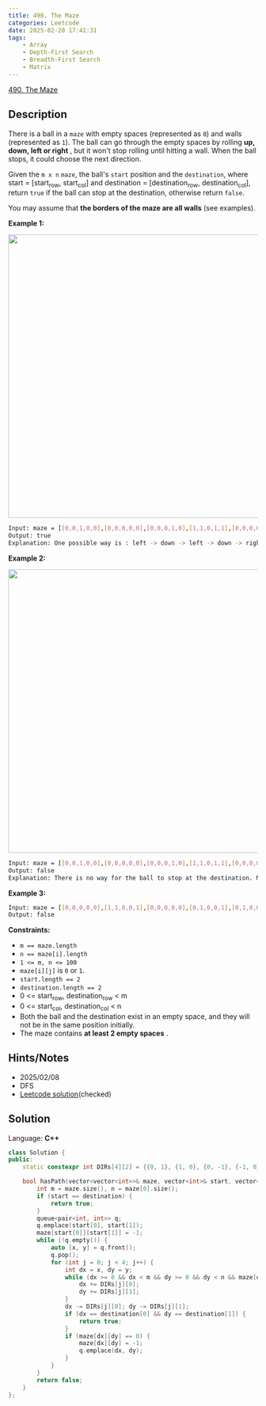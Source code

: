 ```yaml
---
title: 490. The Maze
categories: Leetcode
date: 2025-02-20 17:41:31
tags:
    - Array
    - Depth-First Search
    - Breadth-First Search
    - Matrix
---
```


[490. The Maze](https://leetcode.com/problems/the-maze/description/?envType=company&envId=facebook&favoriteSlug=facebook-three-months)

## Description

There is a ball in a `maze` with empty spaces (represented as `0`) and walls (represented as `1`). The ball can go through the empty spaces by rolling **up, down, left or right** , but it won't stop rolling until hitting a wall. When the ball stops, it could choose the next direction.

Given the `m x n` `maze`, the ball's `start` position and the `destination`, where start = [start<sub>row</sub>, start<sub>col</sub>] and destination = [destination<sub>row</sub>, destination<sub>col</sub>], return `true` if the ball can stop at the destination, otherwise return `false`.

You may assume that **the borders of the maze are all walls**  (see examples).

**Example 1:**

<img alt="" src="https://assets.leetcode.com/uploads/2021/03/31/maze1-1-grid.jpg" style="width: 573px; height: 573px;">

```bash
Input: maze = [[0,0,1,0,0],[0,0,0,0,0],[0,0,0,1,0],[1,1,0,1,1],[0,0,0,0,0]], start = [0,4], destination = [4,4]
Output: true
Explanation: One possible way is : left -> down -> left -> down -> right -> down -> right.
```

**Example 2:**

<img alt="" src="https://assets.leetcode.com/uploads/2021/03/31/maze1-2-grid.jpg" style="width: 573px; height: 573px;">

```bash
Input: maze = [[0,0,1,0,0],[0,0,0,0,0],[0,0,0,1,0],[1,1,0,1,1],[0,0,0,0,0]], start = [0,4], destination = [3,2]
Output: false
Explanation: There is no way for the ball to stop at the destination. Notice that you can pass through the destination but you cannot stop there.
```

**Example 3:**

```bash
Input: maze = [[0,0,0,0,0],[1,1,0,0,1],[0,0,0,0,0],[0,1,0,0,1],[0,1,0,0,0]], start = [4,3], destination = [0,1]
Output: false
```

**Constraints:**

- `m == maze.length`
- `n == maze[i].length`
- `1 <= m, n <= 100`
- `maze[i][j]` is `0` or `1`.
- `start.length == 2`
- `destination.length == 2`
- 0 <= start<sub>row</sub>, destination<sub>row</sub> < m
- 0 <= start<sub>col</sub>, destination<sub>col</sub> < n
- Both the ball and the destination exist in an empty space, and they will not be in the same position initially.
- The maze contains **at least 2 empty spaces** .

## Hints/Notes

- 2025/02/08
- DFS
- [Leetcode solution](https://leetcode.com/problems/the-maze/?envType=company&envId=facebook&favoriteSlug=facebook-three-months)(checked)

## Solution

Language: **C++**

```C++
class Solution {
public:
    static constexpr int DIRs[4][2] = {{0, 1}, {1, 0}, {0, -1}, {-1, 0}};

    bool hasPath(vector<vector<int>>& maze, vector<int>& start, vector<int>& destination) {
        int m = maze.size(), n = maze[0].size();
        if (start == destination) {
            return true;
        }
        queue<pair<int, int>> q;
        q.emplace(start[0], start[1]);
        maze[start[0]][start[1]] = -1;
        while (!q.empty()) {
            auto [x, y] = q.front();
            q.pop();
            for (int j = 0; j < 4; j++) {
                int dx = x, dy = y;
                while (dx >= 0 && dx < m && dy >= 0 && dy < n && maze[dx][dy] != 1) {
                    dx += DIRs[j][0];
                    dy += DIRs[j][1];
                }
                dx -= DIRs[j][0]; dy -= DIRs[j][1];
                if (dx == destination[0] && dy == destination[1]) {
                    return true;
                }
                if (maze[dx][dy] == 0) {
                    maze[dx][dy] = -1;
                    q.emplace(dx, dy);
                }
            }
        }
        return false;
    }
};
```
